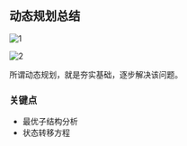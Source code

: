 ## 动态规划总结
![1](https://github.com/zhangbotong/LeetCode/blob/master/assets/总-7-1.png)

![2](https://github.com/zhangbotong/LeetCode/blob/master/assets/总-7-2.png)
 
所谓动态规划，就是夯实基础，逐步解决该问题。

### 关键点
* 最优子结构分析
* 状态转移方程